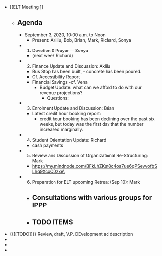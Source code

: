 - [[ELT Meeting ]]
    - ## Agenda
        - September 3, 2020, 10:00 a.m. to Noon
            - Present: Aklilu, Bob, Brian, Mark, Richard, Sonya
        - 1. Devotion & Prayer -- Sonya
            - (next week Richard)
        - 2. Finance Update and Discussion: Aklilu
            - Bus Stop has been built, - concrete has been poured.
            - Cf. Accessibility Report
            - Financial Savings -cf. Vena
                - Budget Update: what can we afford to do with our revenue projections? 
                    - Questions:  
        - 3. Enrolment Update and Discussion: Brian
            - Latest credit hour booking report:
                - credit hour booking has been declining over the past six weeks, but today was the first day that the number increased marginally. 
        - 4. Student Orientation Update: Richard
            - cash payments 
        - 5. Review and Discussion of Organizational Re-Structuring: Mark
            - https://my.mindnode.com/BFkLhZKsf8c4oa7ue6qPSevvofbSLhq9XcxCDzxe\
        - 6. Preparation for ELT upcoming Retreat (Sep 10): Mark
            - Consultations with various groups for IPPP
                - 
            - TODO ITEMS
                - 
- {{[[TODO]]}} Review, draft, V.P. DEvelopment ad description
- 
- 
- 
